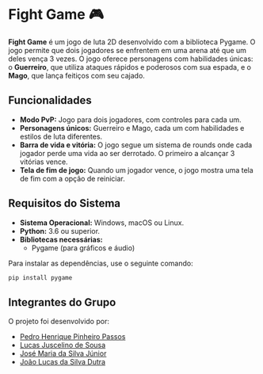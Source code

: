 # Fight Game 🎮

**Fight Game** é um jogo de luta 2D desenvolvido com a biblioteca Pygame. O jogo permite que dois jogadores se enfrentem em uma arena até que um deles vença 3 vezes. O jogo oferece personagens com habilidades únicas: o **Guerreiro**, que utiliza ataques rápidos e poderosos com sua espada, e o **Mago**, que lança feitiços com seu cajado.

## Funcionalidades

- **Modo PvP:** Jogo para dois jogadores, com controles para cada um.
- **Personagens únicos:** Guerreiro e Mago, cada um com habilidades e estilos de luta diferentes.
- **Barra de vida e vitória:** O jogo segue um sistema de rounds onde cada jogador perde uma vida ao ser derrotado. O primeiro a alcançar 3 vitórias vence.
- **Tela de fim de jogo:** Quando um jogador vence, o jogo mostra uma tela de fim com a opção de reiniciar.

## Requisitos do Sistema

- **Sistema Operacional:** Windows, macOS ou Linux.
- **Python:** 3.6 ou superior.
- **Bibliotecas necessárias:**
  - Pygame (para gráficos e áudio)

Para instalar as dependências, use o seguinte comando:

```bash
pip install pygame
```
## Integrantes do Grupo

O projeto foi desenvolvido por:

- [Pedro Henrique Pinheiro Passos](https://github.com/pedrontx)
- [Lucas Juscelino de Sousa](https://github.com/LucasJuscelino)
- [José Maria da Silva Júnior](https://github.com/Kroatta)
- [João Lucas da Silva Dutra](https://github.com/JoaoLucas0Two)


